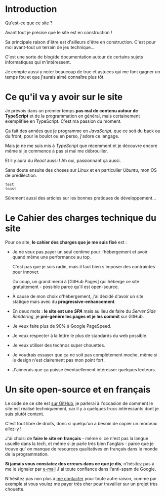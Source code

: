 Introduction
============

Qu'est-ce que ce site ?

Avant tout je précise que le site est en construction !


Sa principale raison d'être est d'ailleurs d'être en construction.
C'est pour moi avant-tout un terrain de jeu technique...


C'est une sorte de blog/de documentation autour de certains
sujets informatiques qui m'intéressent.


Je compte aussi y noter beaucoup de truc et astuces qui me font gagner
un temps fou et que j'aurais aimé connaître plus tôt.


Ce qu'il va y avoir sur le site
===============================

Je prévois dans un premier temps
**pas mal de contenu autour de TypeScript**
et de la programmation en général, mais certainement
exemplifiée en TypeScript. C'est ma passion du moment.

Ça fait des années que je programme en *JavaScript*, que ce soit
du back ou du front, pour le boulot ou en perso, j'adore ce langage.

Mais je ne me suis mis à *TypeScript* que récemment et je découvre encore
même si je commence à pas si mal me débrouiller.

Et il y aura du *React* aussi ! Ah oui, passionnant ça aussi.

Sans doute ensuite des choses sur *Linux* et en particulier *Ubuntu*, mon
OS de prédilection.

```
test
toast
```

Sûrement aussi des articles sur les bonnes pratiques de développement...

Le Cahier des charges technique du site
=======================================

Pour ce site,
**le cahier des charges que je me suis fixé** est :

- Je ne veux pas payer un seul centime pour l'hébergement
  et avoir quand même une performance au top.

  C'est pas que je sois radin, mais il faut bien s'imposer des contraintes pour innover.

  Du coup, un grand merci à
  [GitHub Pages] qui héberge ce site gratuitement - possible
  parce qu'il est open-source.

- À cause de mon choix d'hébergement, j'ai décidé d'avoir
  un site statique mais avec du **progressive-enhancement**.

- En deux mots : **le site est une *SPA***
  mais au lieu de faire du *Server Side Rendering*,
  je **pré-génère les pages et je les commit** sur GitHub.

- Je veux faire plus de 90% à Google PageSpeed.

- Je veux respecter à la lettre le plus de standards du web
  possible.

- Je veux utiliser des technos super chouettes.

- Je voudrais essayer que ça ne soit pas complètement moche, même si le design n'est clairement pas mon point fort.

- J'aimerais que ça puisse éventuellement intéresser quelques lecteurs.

Un site open-source et en français
==================================

Le code de ce site est
[sur GitHub](https://github.com/djfm/djfm.github.io),
je parlerai à l'occasion de comment le site
est réalisé techniquement, car il y a quelques trucs
intéressants dont je suis plutôt content.

C'est tout libre de droits, donc si quelqu'un a besoin
de copier un morceau allez-y !

J'ai choisi de **faire le site en français** - même si ce n'est pas la langue usuelle dans la tech, et même si je parle très bien l'anglais - parce que je trouve qu' on manque de resources
qualitatives en français dans le monde de la programmation.

**Si jamais vous constatez des erreurs dans ce que je dis**,
n'hésitez pas à me le signaler par
[e-mail](mailto:fm.de.jouvencel@gmail.com)
J'ai toute confiance dans l'anti-spam de Google.

N'hésitez pas non plus à
[me contacter](mailto:fm.de.jouvencel@gmail.com)
pour toute autre raison, comme par exemple si vous voulez
me payer très cher pour travailler sur un projet très chouette.

